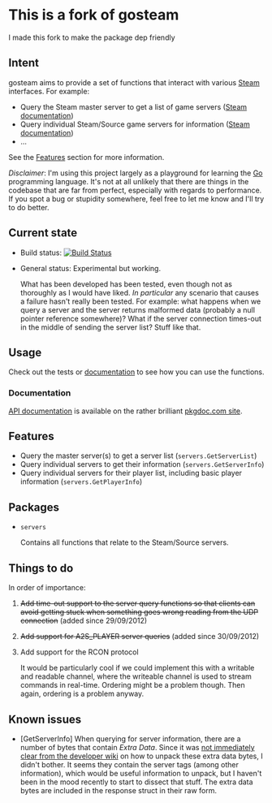 # This is a fork of gosteam
I made this fork to make the package dep friendly

## Intent

gosteam aims to provide a set of functions that interact with various [Steam](http://store.steampowered.com/) interfaces. For example:

* Query the Steam master server to get a list of game servers ([Steam documentation](https://developer.valvesoftware.com/wiki/Master_Server_Query_Protocol))
* Query individual Steam/Source game servers for information ([Steam documentation](https://developer.valvesoftware.com/wiki/Server_Queries))
* ...

See the [Features](#features) section for more information.

*Disclaimer*: I'm using this project largely as a playground for learning the [Go](http://golang.org) programming language. It's not at all unlikely that there are things in the codebase that are far from perfect, especially with regards to performance. If you spot a bug or stupidity somewhere, feel free to let me know and I'll try to do better.

## Current state

*   Build status: [![Build Status](https://secure.travis-ci.org/tmbrggmn/gosteam.png)](http://travis-ci.org/tmbrggmn/gosteam)

*   General status: Experimental but working.

    What has been developed has been tested, even though not as thoroughly as I would have liked. *In particular* any scenario that causes a failure hasn't really been tested. For example: what happens when we query a server and the server returns malformed data (probably a null pointer reference somewhere)? What if the server connection times-out in the middle of sending the server list? Stuff like that.

## Usage

Check out the tests or [documentation](#documentation) to see how you can use the functions.

### Documentation

[API documentation](http://go.pkgdoc.org/github.com/tmbrggmn/gosteam) is available on the rather brilliant [pkgdoc.com site](http://go.pkgdoc.org).

## Features

* Query the master server(s) to get a server list (`servers.GetServerList`)
* Query individual servers to get their information (`servers.GetServerInfo`)
* Query individual servers for their player list, including basic player information (`servers.GetPlayerInfo`)

## Packages

*   `servers`

    Contains all functions that relate to the Steam/Source servers.

## Things to do

In order of importance:

1.  ~~Add time-out support to the server query functions so that clients can avoid getting stuck when something goes wrong reading from the UDP connection~~ (added since 29/09/2012)

2.  ~~Add support for A2S_PLAYER server queries~~ (added since 30/09/2012)

3.  Add support for the RCON protocol
    
	It would be particularly cool if we could implement this with a writable and readable channel, where the writeable channel is used to stream commands in real-time. Ordering might be a problem though. Then again, ordering is a problem anyway.

## Known issues

* [GetServerInfo] When querying for server information, there are a number of bytes that contain *Extra Data*. Since it was [not immediately clear from the developer wiki](https://developer.valvesoftware.com/wiki/Talk:Server_Queries#S2A_INFO2_responses_don.27t_match_the_protocol) on how to unpack these extra data bytes, I didn't bother. It seems they contain the server tags (among other information), which would be useful information to unpack, but I haven't been in the mood recently to start to dissect that stuff. The extra data bytes are included in the response struct in their raw form.

